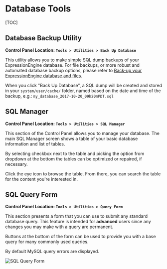 <!--
    This source file is part of the open source project
    ExpressionEngine User Guide (https://github.com/ExpressionEngine/ExpressionEngine-User-Guide)

    @link      https://expressionengine.com/
    @copyright Copyright (c) 2003-2020, Packet Tide, LLC (https://packettide.com)
    @license   https://expressionengine.com/license Licensed under Apache License, Version 2.0
-->

# Database Tools

[TOC]

## Database Backup Utility

**Control Panel Location: `Tools > Utilities > Back Up Database`**

This utility allows you to make simple SQL dump backups of your ExpressionEngine database. For file backups, or more robust and automated database backup options, please refer to [Back-up your ExpressionEngine database and files](general/database-backup.md).

When you click "Back Up Database", a SQL dump will be created and stored in your `system/user/cache/` folder, named based on the date and time of the backup, e.g.: `my_database_2017-10-20_09h20mPDT.sql`

## SQL Manager

**Control Panel Location: `Tools > Utilities > SQL Manager`**

This section of the Control Panel allows you to manage your database. The main SQL Manager screen shows a table of your basic database information and list of tables.

By selecting checkbox next to the table and picking the option from dropdown at the bottom the tables can be optimized or repaired, if necessary.

Click the eye icon to browse the table. From there, you can search the table for the content you're interested in.

## SQL Query Form

**Control Panel Location: `Tools > Utilities > Query Form`**

This section presents a form that you can use to submit any standard database query. This feature is intended for **advanced** users since any changes you may make with a query are permanent.

Buttons at the bottom of the form can be used to provide you with a base query for many commonly used queries.

By default MySQL query errors are displayed.

![SQL Query Form](_images/utilities-query.png)
